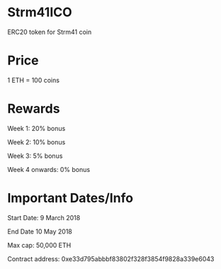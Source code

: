 # Strm41ICO
ERC20 token for Strm41 coin

Price
===========

1 ETH = 100 coins



Rewards
===========

Week 1: 20% bonus

Week 2: 10% bonus 

Week 3: 5% bonus 

Week 4 onwards: 0% bonus 




Important Dates/Info
===========
Start Date: 9 March 2018

End Date 10 May 2018 



Max cap: 50,000 ETH



Contract address: 0xe33d795abbbf83802f328f3854f9828a339e6043

